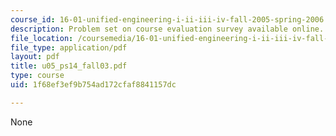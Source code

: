 ```yaml
---
course_id: 16-01-unified-engineering-i-ii-iii-iv-fall-2005-spring-2006
description: Problem set on course evaluation survey available online.
file_location: /coursemedia/16-01-unified-engineering-i-ii-iii-iv-fall-2005-spring-2006/1f68ef3ef9b754ad172cfaf8841157dc_u05_ps14_fall03.pdf
file_type: application/pdf
layout: pdf
title: u05_ps14_fall03.pdf
type: course
uid: 1f68ef3ef9b754ad172cfaf8841157dc

---
```

None